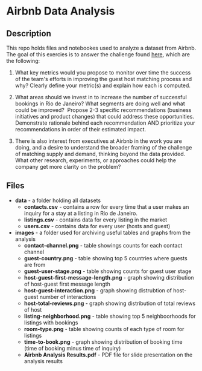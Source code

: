 # Airbnb Data Analysis
## Description
This repo holds files and notebookes used to analyze a dataset from Airbnb. The goal of this exercies is 
to answer the challenge found [here](https://colab.research.google.com/github/interviewquery/takehomes/blob/airbnb_1/airbnb_1/takehomefile.ipynb#scrollTo=eef90170), which are the following:

1.  What key metrics would you propose to monitor over time the success of the team's efforts in improving
    the guest host matching process and why? Clearly define your metric(s) and explain how each is computed.

3.  What areas should we invest in to increase the number of successful bookings in Rio de Janeiro? What
    segments are doing well and what could be improved? ​ ​Propose 2-3 specific recommendations (business
    initiatives and product changes) that could address these opportunities. Demonstrate rationale behind
    each recommendation AND prioritize your recommendations in order of their estimated impact.

5.  There is also interest from executives at Airbnb in the work you are doing, and a desire to understand
    the broader framing of the challenge of matching supply and demand, thinking beyond the data
    provided. What other research, experiments, or approaches could help the company get more clarity on the problem?

## Files
- **data** - a folder holding all datasets
  - **contacts.csv** - contains a row for every time that a user makes an inquiry for a stay at a listing in Rio de Janeiro.
  - **listings.csv** - contains data for every listing in the market
  - **users.csv** - contains data for every user (hosts and guest)
- **images** - a folder used for archiving useful tables and graphs from the analysis
  - **contact-channel.png** - table showings counts for each contact channel
  - **guest-country.png** - table showing top 5 countries where guests are from
  - **guest-user-stage.png** - table showing counts for guest user stage
  - **host-guest-first-message-length.png** - graph showing distribution of host-guest first message length
  - **host-guest-interaction.png** - graph showing distrubtion of host-guest number of interactions
  - **host-total-reviews.png** - graph showing distribution of total reviews of host
  - **listing-neighborhood.png** - table showing top 5 neighboorhoods for listings with bookings
  - **room-type.png** - table showing counts of each type of room for listings
  - **time-to-book.png** - graph showing distribution of booking time (time of booking minus time of inquiry)
  - **Airbnb Analysis Results.pdf** - PDF file for slide presentation on the analysis results 
